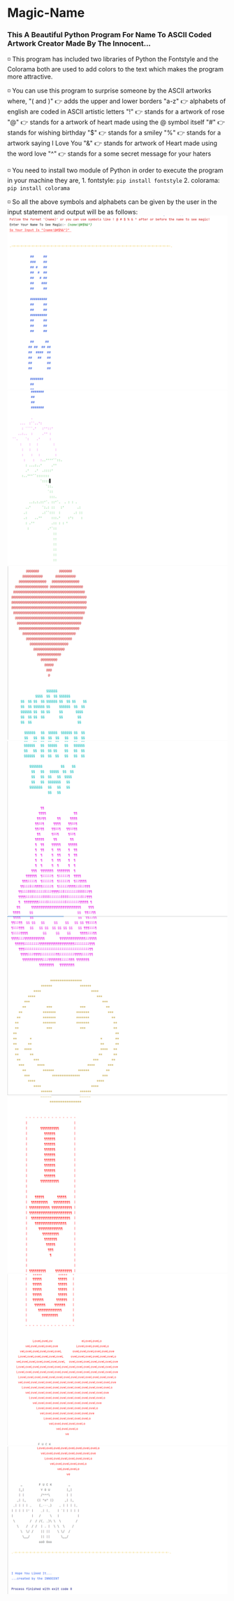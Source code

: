 # Magic-Name
### This A Beautiful Python Program For Name To ASCII Coded Artwork Creator Made By The Innocent...

◽ This program has included two libraries of Python the Fontstyle and the Colorama both are used to add
    colors to the text which makes the program more attractive.

◽ You can use this program to surprise someone by the ASCII artworks where,
"( and )" 👉 adds the upper and lower borders
"a-z" 👉 alphabets of english are coded in ASCII artistic letters
"!" 👉 stands for a artwork of rose
"@" 👉 stands for a artwork of heart made using the @ symbol itself
"#" 👉 stands for wishing birthday
"$" 👉 stands for a smiley
"%" 👉 stands for a artwork saying I Love You
"&" 👉 stands for artwork of Heart made using the word love
"^" 👉 stands for a some secret message for your haters
            
◽ You need to install two module of Python in order to execute the program in your machine they are,
    1. fontstyle:
               `pip install fontstyle`
    2. colorama:
               `pip install colorama`
               
◽  So all the above symbols and alphabets can be given by the user in the input statement and output
     will be as follows:
     ![Output](/assets.md/Screenshot1.png "image1")
     ![Output](/assets.md/Screenshot2.png "image2")
     ![Output](/assets.md/Screenshot3.png "image3")
     ![Output](/assets.md/Screenshot4.png "image4")
     ![Output](/assets.md/Screenshot5.png "image5")
     ![Output](/assets.md/Screenshot6.png "image6")
     ![Output](/assets.md/Screenshot7.png "image7")
     ![Output](/assets.md/Screenshot8.png "image8")

     
